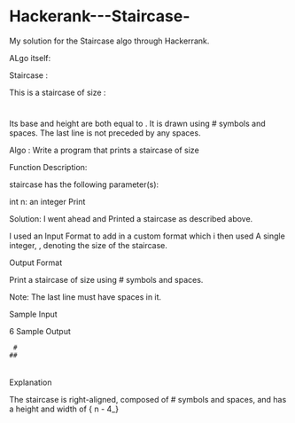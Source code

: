 # Hackerank---Staircase-
My solution for the Staircase algo through Hackerrank.  



ALgo itself:

Staircase :

This is a staircase of size :

   #
  ##
 ###
####
Its base and height are both equal to . It is drawn using # symbols and spaces. The last line is not preceded by any spaces.

Algo : Write a program that prints a staircase of size 

Function Description:



staircase has the following parameter(s):

int n: an integer
Print

Solution: I went ahead and Printed a staircase as described above.

I used an Input Format to add in a custom format
 which i then used 
A single integer, , denoting the size of the staircase.



Output Format

Print a staircase of size  using # symbols and spaces.

Note: The last line must have  spaces in it.

Sample Input

6 
Sample Output

     #
    ##
   ###
  ####
 #####
######
Explanation

The staircase is right-aligned, composed of # symbols and spaces, and has a height and width of { n - 4_}
